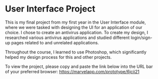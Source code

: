# User Interface Project
This is my final project from my first year in the User Interface module, where we were tasked with designing the UI for an application of our choice. 
I chose to create an antivirus application. To create my design, I researched various antivirus applications and studied different login/sign-up pages related to and unrelated applications.

Throughout the course, I learned to use Photoshop, which significantly helped my design process for this and other projects.

To view the project, please copy and paste the link below into the URL bar of your preferred browser:
https://marvelapp.com/prototype/6jcii21
